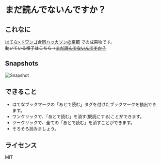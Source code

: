 # まだ読んでないんですか？
## これなに
[はてな×ドワンゴ合同ハッカソン@京都](https://dwangohatena.connpass.com/event/21713/) での成果物です。  
<del>動いている様子はこちら→[まだ読んでないんですか？](https://hatena-bookmark-read-all.herokuapp.com/)</del>

## Snapshots
![Snapshot](https://i.gyazo.com/0d2d6bbc58bbbb348a8dfbf70de9809c.png)

## できること
* はてなブックマークの「あとで読む」タグを付けたブックマークを抽出できます。
* ワンクリックで、「あとで読む」を消す(既読にする)ことができます。
* ツークリックで、全ての「あとで読む」を消すことができます。
* そろそろ読みましょう。

## ライセンス
MIT
